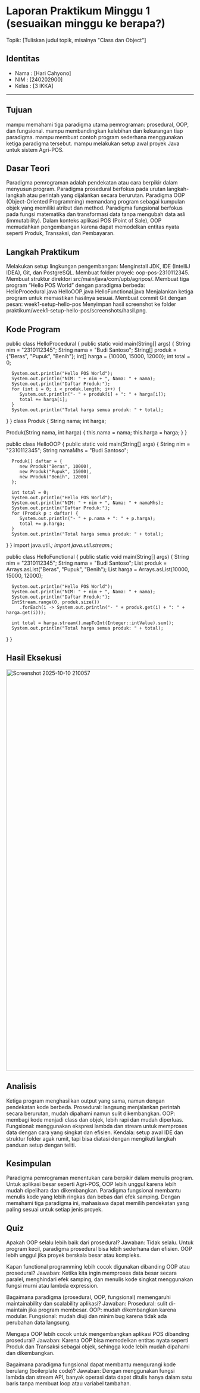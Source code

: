 # Laporan Praktikum Minggu 1 (sesuaikan minggu ke berapa?)
Topik: [Tuliskan judul topik, misalnya "Class dan Object"]

## Identitas
- Nama  : [Hari Cahyono]
- NIM   : [240202900]
- Kelas : [3 IKKA]

---

## Tujuan
mampu memahami tiga paradigma utama pemrograman: prosedural, OOP, dan fungsional.
mampu membandingkan kelebihan dan kekurangan tiap paradigma.
mampu membuat contoh program sederhana menggunakan ketiga paradigma tersebut.
mampu melakukan setup awal proyek Java untuk sistem Agri-POS.

## Dasar Teori
Paradigma pemrograman adalah pendekatan atau cara berpikir dalam menyusun program.
Paradigma prosedural berfokus pada urutan langkah-langkah atau perintah yang dijalankan secara berurutan.
Paradigma OOP (Object-Oriented Programming) memandang program sebagai kumpulan objek yang memiliki atribut dan method.
Paradigma fungsional berfokus pada fungsi matematika dan transformasi data tanpa mengubah data asli (immutability).
Dalam konteks aplikasi POS (Point of Sale), OOP memudahkan pengembangan karena dapat memodelkan entitas nyata seperti Produk, Transaksi, dan Pembayaran.

## Langkah Praktikum
Melakukan setup lingkungan pengembangan:
Menginstall JDK, IDE (IntelliJ IDEA), Git, dan PostgreSQL.
Membuat folder proyek: oop-pos-2310112345.
Membuat struktur direktori src/main/java/com/upb/agripos/.
Membuat tiga program “Hello POS World” dengan paradigma berbeda:
HelloProcedural.java
HelloOOP.java
HelloFunctional.java
Menjalankan ketiga program untuk memastikan hasilnya sesuai.
Membuat commit Git dengan pesan:
week1-setup-hello-pos
Menyimpan hasil screenshot ke folder praktikum/week1-setup-hello-pos/screenshots/hasil.png.

## Kode Program
public class HelloProcedural {
   public static void main(String[] args) {
      String nim = "2310112345";
      String nama = "Budi Santoso";
      String[] produk = {"Beras", "Pupuk", "Benih"};
      int[] harga = {10000, 15000, 12000};
      int total = 0;

      System.out.println("Hello POS World");
      System.out.println("NIM: " + nim + ", Nama: " + nama);
      System.out.println("Daftar Produk:");
      for (int i = 0; i < produk.length; i++) {
         System.out.println("- " + produk[i] + ": " + harga[i]);
         total += harga[i];
      }
      System.out.println("Total harga semua produk: " + total);
   }
}
class Produk {
   String nama;
   int harga;

   Produk(String nama, int harga) {
      this.nama = nama;
      this.harga = harga;
   }
}

public class HelloOOP {
   public static void main(String[] args) {
      String nim = "2310112345";
      String namaMhs = "Budi Santoso";

      Produk[] daftar = {
         new Produk("Beras", 10000),
         new Produk("Pupuk", 15000),
         new Produk("Benih", 12000)
      };

      int total = 0;
      System.out.println("Hello POS World");
      System.out.println("NIM: " + nim + ", Nama: " + namaMhs);
      System.out.println("Daftar Produk:");
      for (Produk p : daftar) {
         System.out.println("- " + p.nama + ": " + p.harga);
         total += p.harga;
      }
      System.out.println("Total harga semua produk: " + total);
   }
}
import java.util.*;
import java.util.stream.*;

public class HelloFunctional {
   public static void main(String[] args) {
      String nim = "2310112345";
      String nama = "Budi Santoso";
      List<String> produk = Arrays.asList("Beras", "Pupuk", "Benih");
      List<Integer> harga = Arrays.asList(10000, 15000, 12000);

      System.out.println("Hello POS World");
      System.out.println("NIM: " + nim + ", Nama: " + nama);
      System.out.println("Daftar Produk:");
      IntStream.range(0, produk.size())
         .forEach(i -> System.out.println("- " + produk.get(i) + ": " + harga.get(i)));

      int total = harga.stream().mapToInt(Integer::intValue).sum();
      System.out.println("Total harga semua produk: " + total);
   }
}


## Hasil Eksekusi
<img width="1920" height="1080" alt="Screenshot 2025-10-10 210057" src="https://github.com/user-attachments/assets/5af5cac8-ae26-4b6d-b306-10f4c6f90631" />

## Analisis
Ketiga program menghasilkan output yang sama, namun dengan pendekatan kode berbeda.
Prosedural: langsung menjalankan perintah secara berurutan, mudah dipahami namun sulit dikembangkan.
OOP: membagi kode menjadi class dan objek, lebih rapi dan mudah diperluas.
Fungsional: menggunakan ekspresi lambda dan stream untuk memproses data dengan cara yang singkat dan efisien.
Kendala: setup awal IDE dan struktur folder agak rumit, tapi bisa diatasi dengan mengikuti langkah panduan setup dengan teliti.

## Kesimpulan
Paradigma pemrograman menentukan cara berpikir dalam menulis program.
Untuk aplikasi besar seperti Agri-POS, OOP lebih unggul karena lebih mudah dipelihara dan dikembangkan.
Paradigma fungsional membantu menulis kode yang lebih ringkas dan bebas dari efek samping.
Dengan memahami tiga paradigma ini, mahasiswa dapat memilih pendekatan yang paling sesuai untuk setiap jenis proyek.

## Quiz
Apakah OOP selalu lebih baik dari prosedural?
Jawaban: Tidak selalu. Untuk program kecil, paradigma prosedural bisa lebih sederhana dan efisien. OOP lebih unggul jika proyek berskala besar atau kompleks.

Kapan functional programming lebih cocok digunakan dibanding OOP atau prosedural?
Jawaban: Ketika kita ingin memproses data besar secara paralel, menghindari efek samping, dan menulis kode singkat menggunakan fungsi murni atau lambda expression.

Bagaimana paradigma (prosedural, OOP, fungsional) memengaruhi maintainability dan scalability aplikasi?
Jawaban:
Prosedural: sulit di-maintain jika program membesar.
OOP: mudah dikembangkan karena modular.
Fungsional: mudah diuji dan minim bug karena tidak ada perubahan data langsung.

Mengapa OOP lebih cocok untuk mengembangkan aplikasi POS dibanding prosedural?
Jawaban: Karena OOP bisa memodelkan entitas nyata seperti Produk dan Transaksi sebagai objek, sehingga kode lebih mudah dipahami dan dikembangkan.

Bagaimana paradigma fungsional dapat membantu mengurangi kode berulang (boilerplate code)?
Jawaban: Dengan menggunakan fungsi lambda dan stream API, banyak operasi data dapat ditulis hanya dalam satu baris tanpa membuat loop atau variabel tambahan.
